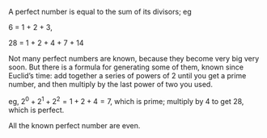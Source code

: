 A perfect number is equal to the sum of its divisors; eg

6 = 1 + 2 + 3,

28 = 1 + 2 + 4 + 7 + 14

Not many perfect numbers are known, because they become very big very
soon. But there is a formula for generating some of them, known since
Euclid’s time: add together a series of powers of 2 until you get a
prime number, and then multiply by the last power of two you used.

eg, $2^{0}+2^{1}+2^{2}=1+2+4=7,$ which is prime; multiply by 4 to get
28, which is perfect.

All the known perfect number are even.
